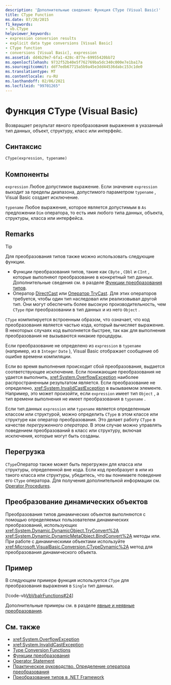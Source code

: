 ```yaml
---
description: 'Дополнительные сведения: Функция CType (Visual Basic)'
title: CType Function
ms.date: 07/20/2015
f1_keywords:
- vb.CType
helpviewer_keywords:
- expression conversion results
- explicit data type conversions [Visual Basic]
- CType function
- conversions [Visual Basic], expression
ms.assetid: dd4b29e7-6fa1-428c-877e-69955420bb72
ms.openlocfilehash: 9732f52b40e5f762769ba5dc340c000e7e1ba17a
ms.sourcegitcommit: ddf7edb67715a5b9a45e3dd44536dabc153c1de0
ms.translationtype: MT
ms.contentlocale: ru-RU
ms.lasthandoff: 02/06/2021
ms.locfileid: "99701265"
---
```

# <a name="ctype-function-visual-basic"></a>Функция CType (Visual Basic)

Возвращает результат явного преобразования выражения в указанный тип данных, объект, структуру, класс или интерфейс.

## <a name="syntax"></a>Синтаксис

```vb
CType(expression, typename)
```

## <a name="parts"></a>Компоненты

`expression` Любое допустимое выражение. Если значение `expression` выходит за пределы диапазона, допустимого параметром `typename` , Visual Basic создает исключение.

`typename` Любое выражение, которое является допустимым в `As` предложении `Dim` оператора, то есть имя любого типа данных, объекта, структуры, класса или интерфейса.

## <a name="remarks"></a>Remarks

> [!TIP]
> Для преобразования типов также можно использовать следующие функции.
>
> - Функции преобразования типов, такие как `CByte` , `CDbl` и `CInt` , которые выполняют преобразование в конкретный тип данных. Дополнительные сведения см. в разделе [Функции преобразования типов](type-conversion-functions.md).
> - Оператор [DirectCast](../operators/directcast-operator.md) или [Оператор TryCast](../operators/trycast-operator.md). Для этих операторов требуется, чтобы один тип наследовал или реализовывал другой тип. Они могут обеспечить более высокую производительность, чем `CType` при преобразовании в тип данных и из него `Object` .

`CType` компилируется встроенным образом, что означает, что код преобразования является частью кода, который вычисляет выражение. В некоторых случаях код выполняется быстрее, так как для выполнения преобразования не вызываются никакие процедуры.

Если преобразование не определено из `expression` в `typename` (например, из в `Integer` `Date` ), Visual Basic отображает сообщение об ошибке времени компиляции.

Если во время выполнения происходит сбой преобразования, выдается соответствующее исключение. Если понижающие преобразования не удается выполнить, <xref:System.OverflowException> наиболее распространенным результатом является. Если преобразование не определено, <xref:System.InvalidCastException> в вызываемом элементе. Например, это может произойти, если `expression` имеет тип `Object` , а тип времени выполнения не имеет преобразования в `typename` .

Если тип данных `expression` или `typename` является определенным классом или структурой, можно определить `CType` в этом классе или структуре как оператор преобразования. Это делает работу `CType` в качестве *перегруженного оператора*. В этом случае можно управлять поведением преобразований в класс или структуру, включая исключения, которые могут быть созданы.

## <a name="overloading"></a>Перегрузка

`CType`Оператор также может быть перегружен для класса или структуры, определенной вне кода. Если код преобразует в или из такого класса или структуры, убедитесь, что вы понимаете поведение его `CType` оператора. Для получения дополнительной информации см. [Operator Procedures](../../programming-guide/language-features/procedures/operator-procedures.md).

## <a name="converting-dynamic-objects"></a>Преобразование динамических объектов

Преобразования типов динамических объектов выполняются с помощью определяемых пользователем динамических преобразований, использующих <xref:System.Dynamic.DynamicObject.TryConvert%2A> <xref:System.Dynamic.DynamicMetaObject.BindConvert%2A> методы или. При работе с динамическими объектами используйте <xref:Microsoft.VisualBasic.Conversion.CTypeDynamic%2A> метод для преобразования динамического объекта.

## <a name="example"></a>Пример

В следующем примере функция используется `CType` для преобразования выражения в `Single` тип данных.

[!code-vb[VbVbalrFunctions#24](~/samples/snippets/visualbasic/VS_Snippets_VBCSharp/VbVbalrFunctions/VB/Class1.vb#24)]

Дополнительные примеры см. в разделе [явные и неявные преобразования](../../programming-guide/language-features/data-types/implicit-and-explicit-conversions.md).

## <a name="see-also"></a>См. также

- <xref:System.OverflowException>
- <xref:System.InvalidCastException>
- [Type Conversion Functions](type-conversion-functions.md)
- [Функции преобразования](conversion-functions.md)
- [Operator Statement](../statements/operator-statement.md)
- [Практическое руководство. Определение оператора преобразования](../../programming-guide/language-features/procedures/how-to-define-a-conversion-operator.md)
- [Преобразование типов в .NET Framework](../../../standard/base-types/type-conversion.md)
